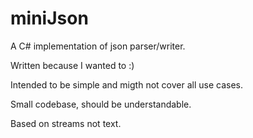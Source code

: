 # miniJson
A C# implementation of json parser/writer. 

Written because I wanted to :) 

Intended to be simple and migth not cover all use cases. 

Small codebase, should be understandable. 

Based on streams not text. 
